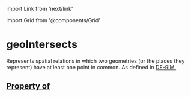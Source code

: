 import Link from 'next/link'
  
import Grid from '@components/Grid'

# geoIntersects

Represents spatial relations in which two geometries (or the places they represent) have at least one point in common. As defined in <a href="https://en.wikipedia.org/wiki/DE-9IM">DE-9IM</Link>.

## Property of



